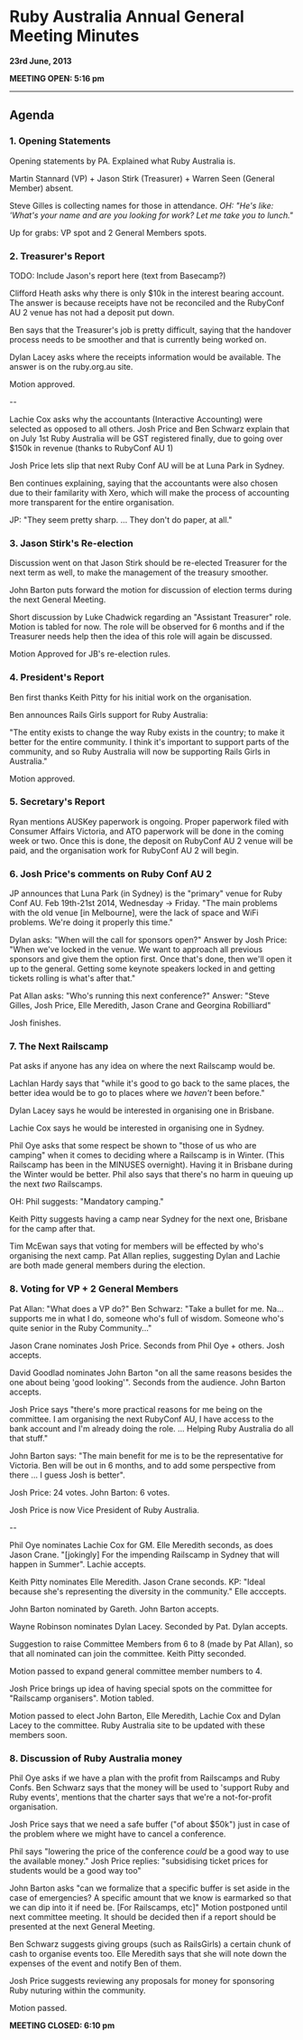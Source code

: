 # Ruby Australia Annual General Meeting Minutes
**23rd June, 2013**

**MEETING OPEN: 5:16 pm**

---

## Agenda

### 1. Opening Statements

Opening statements by PA. Explained what Ruby Australia is.

Martin Stannard (VP) + Jason Stirk (Treasurer) + Warren Seen (General Member) absent.

Steve Gilles is collecting names for those in attendance.
*OH: "He's like: 'What's your name and are you looking for work? Let me take you to lunch."*

Up for grabs: VP spot and 2 General Members spots.

### 2. Treasurer's Report

TODO: Include Jason's report here (text from Basecamp?)

Clifford Heath asks why there is only $10k in the interest bearing account. The answer is because receipts have not be reconciled and the RubyConf AU 2 venue has not had a deposit put down.

Ben says that the Treasurer's job is pretty difficult, saying that the handover process needs to be smoother and that is currently being worked on.

Dylan Lacey asks where the receipts information would be available. The answer is on the ruby.org.au site.

Motion approved.

--

Lachie Cox asks why the accountants (Interactive Accounting) were selected as opposed to all others. Josh Price and Ben Schwarz explain that on July 1st Ruby Australia will be GST registered finally, due to going over $150k in revenue (thanks to RubyConf AU 1)

Josh Price lets slip that next Ruby Conf AU will be at Luna Park in Sydney.

Ben continues explaining, saying that the accountants were also chosen due to their familarity with Xero, which will make the process of accounting more transparent for the entire organisation.

JP: "They seem pretty sharp. ... They don't do paper, at all."

### 3. Jason Stirk's Re-election

Discussion went on that Jason Stirk should be re-elected Treasurer for the next term as well, to make the management of the treasury smoother.

John Barton puts forward the motion for discussion of election terms during the next General Meeting.

Short discussion by Luke Chadwick regarding an "Assistant Treasurer" role. Motion is tabled for now. The role will be observed for 6 months and if the Treasurer needs help then the idea of this role will again be discussed.

Motion Approved for JB's re-election rules.

### 4. President's Report

Ben first thanks Keith Pitty for his initial work on the organisation.

Ben announces Rails Girls support for Ruby Australia:

"The entity exists to change the way Ruby exists in the country; to make it better for the entire community. I think it's important to support parts of the community, and so Ruby Australia will now be supporting Rails Girls in Australia."

Motion approved.

### 5. Secretary's Report

Ryan mentions AUSKey paperwork is ongoing. Proper paperwork filed with Consumer Affairs Victoria, and ATO paperwork will be done in the coming week or two. Once this is done, the deposit on RubyConf AU 2 venue will be paid, and the organisation work for RubyConf AU 2 will begin.

### 6. Josh Price's comments on Ruby Conf AU 2

JP announces that Luna Park (in Sydney) is the "primary" venue for Ruby Conf AU. Feb 19th-21st 2014, Wednesday -> Friday. "The main problems with the old venue \[in Melbourne\], were the lack of space and WiFi problems. We're doing it properly this time."

Dylan asks: "When will the call for sponsors open?" Answer by Josh Price: "When we've locked in the venue. We want to approach all previous sponsors and give them the option first. Once that's done, then we'll open it up to the general. Getting some keynote speakers locked in and getting tickets rolling is what's after that."

Pat Allan asks: "Who's running this next conference?" Answer: "Steve Gilles, Josh Price, Elle Meredith, Jason Crane and Georgina Robilliard"

Josh finishes.

### 7. The Next Railscamp

Pat asks if anyone has any idea on where the next Railscamp would be.

Lachlan Hardy says that "while it's good to go back to the same places, the better idea would be to go to places where we *haven't* been before."

Dylan Lacey says he would be interested in organising one in Brisbane.

Lachie Cox says he would be interested in organising one in Sydney.

Phil Oye asks that some respect be shown to "those of us who are camping" when it comes to deciding where a Railscamp is in Winter. (This Railscamp has been in the MINUSES overnight). Having it in Brisbane during the Winter would be better. Phil also says that there's no harm in queuing up the next *two* Railscamps.

OH: Phil suggests: "Mandatory camping."

Keith Pitty suggests having a camp near Sydney for the next one, Brisbane for the camp after that.

Tim McEwan says that voting for members will be effected by who's organising the next camp. Pat Allan replies, suggesting Dylan and Lachie are both made general members during the election.

### 8. Voting for VP + 2 General Members

Pat Allan: "What does a VP do?"
Ben Schwarz: "Take a bullet for me. Na... supports me in what I do, someone who's full of wisdom. Someone who's quite senior in the Ruby Community..."

Jason Crane nominates Josh Price. Seconds from Phil Oye + others. Josh accepts.

David Goodlad nominates John Barton "on all the same reasons besides the one about being 'good looking'". Seconds from the audience. John Barton accepts.

Josh Price says "there's more practical reasons for me being on the committee. I am organising the next RubyConf AU, I have access to the bank account and I'm already doing the role. ... Helping Ruby Australia do all that stuff."

John Barton says: "The main benefit for me is to be the representative for Victoria. Ben will be out in 6 months, and to add some perspective from there ... I guess Josh is better".

Josh Price: 24 votes.
John Barton: 6 votes.

Josh Price is now Vice President of Ruby Australia.

--

Phil Oye nominates Lachie Cox for GM. Elle Meredith seconds, as does Jason Crane. "\[jokingly\] For the impending Railscamp in Sydney that will happen in Summer". Lachie accepts.

Keith Pitty nominates Elle Meredith. Jason Crane seconds. KP: "Ideal because she's representing the diversity in the community." Elle acccepts.

John Barton nominated by Gareth. John Barton accepts.

Wayne Robinson nominates Dylan Lacey. Seconded by Pat. Dylan accepts.

Suggestion to raise Committee Members from 6 to 8 (made by Pat Allan), so that all nominated can join the committee. Keith Pitty seconded.

Motion passed to expand general committee member numbers to 4.

Josh Price brings up idea of having special spots on the committee for "Railscamp organisers". Motion tabled.

Motion passed to elect John Barton, Elle Meredith, Lachie Cox and Dylan Lacey to the committee. Ruby Australia site to be updated with these members soon.

### 8. Discussion of Ruby Australia money

Phil Oye asks if we have a plan with the profit from Railscamps and Ruby Confs. Ben Schwarz says that the money will be used to 'support Ruby and Ruby events', mentions that the charter says that we're a not-for-profit organisation.

Josh Price says that we need a safe buffer ("of about $50k") just in case of the problem where we might have to cancel a conference.

Phil says "lowering the price of the conference *could* be a good way to use the available money." Josh Price replies: "subsidising ticket prices for students would be a good way too"

John Barton asks "can we formalize that a specific buffer is set aside in the case of emergencies? A specific amount that we know is earmarked so that we can dip into it if need be. \[For Railscamps, etc\]" Motion postponed until next committee meeting. It should be decided then if a report should be presented at the next General Meeting.

Ben Schwarz suggests giving groups (such as RailsGirls) a certain chunk of cash to organise events too. Elle Meredith says that she will note down the expenses of the event and notify Ben of them.

Josh Price suggests reviewing any proposals for money for sponsoring Ruby nuturing within the community.

Motion passed.

**MEETING CLOSED: 6:10 pm**
